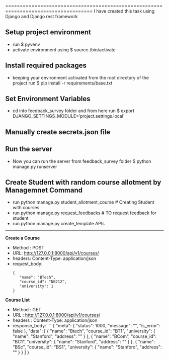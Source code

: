 ====================================================================================
I have created this task using Django and Django rest framework

Setup project environment
--------------------------
- run $ pyvenv <your-env-name>
- activate environment using $ source <your-env-name>/bin/activate


Install required packages
------------------------
- keeping your environment activated from the root directory of the project run $ pip install -r requirements/base.txt

Set Environment Variables
------------------------
- cd into feedback_survey folder and from here run $ export DJANGO_SETTINGS_MODULE=‘project.settings.local'

Manually create secrets.json file
---------------------------------


Run the server
---------------
- Now you can run the server from feedback_survey folder $ python manage.py runserver

Create Student with random course allotment by Managemnet Command
---------------
- run python manage.py student_allotment_course # Creating Student with courses
- run python manage.py request_feedbacks     # TO request feedback for student
- run python manage.py create_template
APIs
---------------

**Create a Course**

 - Method : POST
 - URL: http://127.0.0.1:8000/api/v1/courses/
 - headers: Content-Type: application/json
 - request_body:
     ```
     {
        "name": "BTech",
        "course_id": "NB212",
        "university": 1
     }
    `````

**Course List**

 - Method : GET
 - URL : http://127.0.0.1:8000/api/v1/courses/
 - headers : Content-Type: application/json
 - response_body:
       ```
         {
          "meta": {
             "status": 1000,
              "message": "",
              "is_error": false
          },
          "data": [
                  {
                     "name": "Btech",
                     "course_id": "BT1",
                     "university": {
                     "name": "Stanford",
                     "address": ""
                     }
                  },
                  {
                     "name": "BCom",
                     "course_id": "BC1",
                     "university": {
                     "name": "Stanford",
                      "address": ""
                      }
                  },
                  {
                     "name": "BSc",
                     "course_id": "BS1",
                     "university": {
                         "name": "Stanford",
                          "address": ""
                      }
                   }
                  ]
          }       
    `````
